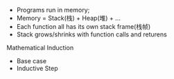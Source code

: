 - Programs run in memory;
- Memory = Stack(栈) + Heap(堆) + ...
- Each function all has its own stack frame(栈帧)
- Stack grows/shrinks with function calls and returens

Mathematical Induction
- Base case
- Inductive Step

